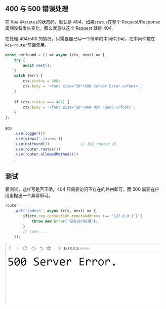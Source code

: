 
## 400 与 500 错误处理
在 Koa 中`status`的状态码，默认是 404，如果`status`在整个 Request/Response 周期没有发生变化，那么就意味这个 Request 就是 404。

在处理 404/500 的情况，只需要自己写一个简单的中间件即可，把中间件放在`koa-router`前面使用。

```js
const notfound = () => async (ctx, next) => {
    try {
        await next();
    }
    catch (err) {
        ctx.status = 500;
        ctx.body = '<font size="10">500 Server Error.</font>';
    }

    if (ctx.status === 404) {
        ctx.body = '<font size="10">404 Not Found.</font>';
    }
};

app
    .use(logger())
    .use(views('./views'))
    .use(notfound())              // 放在 router 前
    .use(router.routes())
    .use(router.allowedMethods())
    ;
```

## 测试
要测试，这样写是否正确，404 只需要访问不存在的路由即可，而 500 需要在应用里抛出一个异常即可。

```js
router
    .get('/admin', async (ctx, next) => {
        if(ctx.req.connection.remoteAddress !== '127.0.0.1') {
            throw new Error('没有访问权限');
        }
        // some ...
    });
```

![](../../../resource/20170623203759.png)